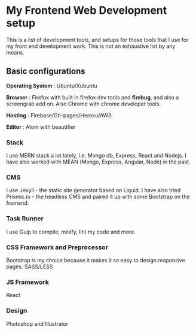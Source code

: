 # My Frontend Web Development setup

This is a list of development tools, and setups for those tools that I use for my front end development work. This is not an exhaustive list by any means.

## Basic configurations

**Operating System** : Ubuntu/Xubuntu

**Browser** : Firefox with built in firefox dev tools and **firebug**, and also a screengrab add on. Also Chrome with chrome developer tools.

**Hosting** : Firebase/Gh-pages/Heroku/AWS

**Editor** : Atom with beautifier

### Stack

I use MERN stack a lot lately, i.e. Mongo db, Express, React and Nodejs. I have also worked with MEAN (Mongo, Express, Angular, Node) in the past.

### CMS

I use Jekyll - the static site generator based on Liquid. I have also tried Prismic.io - the headless CMS and paired it up with some Bootstrap on the frontend.

### Task Runner

I use Gulp to compile, minify, lint my code and more.

### CSS Framework and Preprocessor

Bootstrap is my choice because it makes it so easy to design responsive pages. 
SASS/LESS

###  JS Framework

React

### Design

Photoshop and Illustrator
